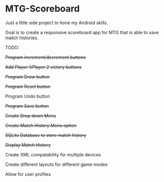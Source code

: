 # MTG-Scoreboard

Just a little side project to hone my Android skills.

Goal is to create a responsive scoreboard app for MTG that is able to save match histories.

TODO:

~~Program increment/decrement buttons~~

~~Add Player 1/Player 2 victory buttons~~

~~Program Draw button~~

~~Program Reset button~~

Program Undo button

~~Program Save button~~

~~Create Drop down Menu~~

~~Create Match History Menu option~~

~~SQLite Database to store match history~~

~~Display Match History~~

Create XML compatability for multiple devices

Create different layouts for different game modes

Allow for user profiles
